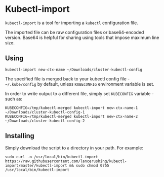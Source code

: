 # Kubectl-import

`kubectl-import` is a tool for importing a `kubectl` configuration file.

The imported file can be raw configuration files or base64-encoded version. Base64 is helpful for sharing using tools that impose maximum line size.

## Using

```console
kubectl-import new-ctx-name ~/Downloads/cluster-kubectl-config
```

The specified file is merged back to your kubectl config file - `~/.kube/config` by default, unless `KUBECONFIG` environment variable is set.

In order to write output to a different file, simply set `KUBECONFIG` variable - such as:

```console
KUBECONFIG=/tmp/kubectl-merged kubectl-import new-ctx-name-1 ~/Downloads/cluster-kubectl-config-1
KUBECONFIG=/tmp/kubectl-merged kubectl-import new-ctx-name-2 ~/Downloads/cluster-kubectl-config-2
```

## Installing

Simply download the script to a directory in your path. For example:

```console
sudo curl -o /usr/local/bin/kubectl-import https://raw.githubusercontent.com/lancerushing/kubectl-import/master/kubectl-import && sudo chmod 0755 /usr/local/bin/kubectl-import
```
